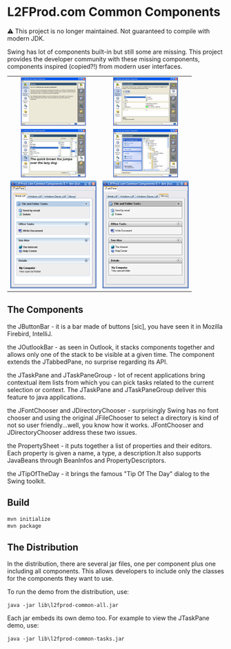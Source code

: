 # L2FProd.com Common Components

:warning: This project is no longer maintained. Not guaranteed to compile with modern JDK.

Swing has lot of components built-in but still some are missing. This
project provides the developer community with these missing
components, components inspired (copied?!) from modern user
interfaces.

<table cellspacing="5" border="0">
  <tr>
    <td align="center">
      <a href="xdocs/ButtonBar.jpg">
        <img src="xdocs/tn-ButtonBar.jpg" width="150" height="112"/>
      </a>
    </td>
    <td align="center">
      <a href="xdocs/PropertySheet.jpg">
        <img src="xdocs/tn-PropertySheet.jpg" width="150" height="112"/>
      </a>
    </td>
  </tr>
  <tr>
    <td align="center">
      <a href="xdocs/FontChooser.jpg">
        <img src="xdocs/tn-FontChooser.jpg" width="150" height="112"/>
      </a>
    </td>
    <td align="center">
      <a href="xdocs/JTaskPane-DirectoryChooser.jpg">
        <img src="xdocs/tn-JTaskPane-DirectoryChooser.jpg" width="150" height="112"/>
      </a>
    </td>
  </tr>
  <tr>
    <td align="center">
      <a href="xdocs/taskpane-ocean.png">
        <img src="xdocs/tn-taskpane-ocean.png"/>
      </a>
    </td>
    <td align="center">
      <a href="xdocs/taskpane-glossy.png">
        <img src="xdocs/tn-taskpane-glossy.png"/>
      </a>
    </td>
  </tr>
</table>
      
## The Components

the JButtonBar - it is a bar made of buttons [sic], you have seen it
in Mozilla Firebird, IntelliJ.

the JOutlookBar - as seen in Outlook, it stacks components together
and allows only one of the stack to be visible at a given time. The
component extends the JTabbedPane, no surprise regarding its API.

the JTaskPane and JTaskPaneGroup - lot of recent applications bring
contextual item lists from which you can pick tasks related to the
current selection or context. The JTaskPane and JTaskPaneGroup deliver
this feature to java applications.

the JFontChooser and JDirectoryChooser - surprisingly Swing has no
font chooser and using the original JFileChooser to select a directory
is kind of not so user friendly...well, you know how it works.
JFontChooser and JDirectoryChooser address these two issues.

the PropertySheet - it puts together a list of properties and their
editors. Each property is given a name, a type, a description.It also
supports JavaBeans through BeanInfos and PropertyDescriptors.

the JTipOfTheDay - it brings the famous "Tip Of The Day" dialog to the
Swing toolkit.

## Build

   ```
   mvn initialize
   mvn package
   ```

## The Distribution

In the distribution, there are several jar files, one per component
plus one including all components. This allows developers to include
only the classes for the components they want to use.

To run the demo from the distribution, use:
   ```
   java -jar lib\l2fprod-common-all.jar
   ```

Each jar embeds its own demo too. For example to view the JTaskPane
demo, use:

   ```
   java -jar lib\l2fprod-common-tasks.jar
   ```
